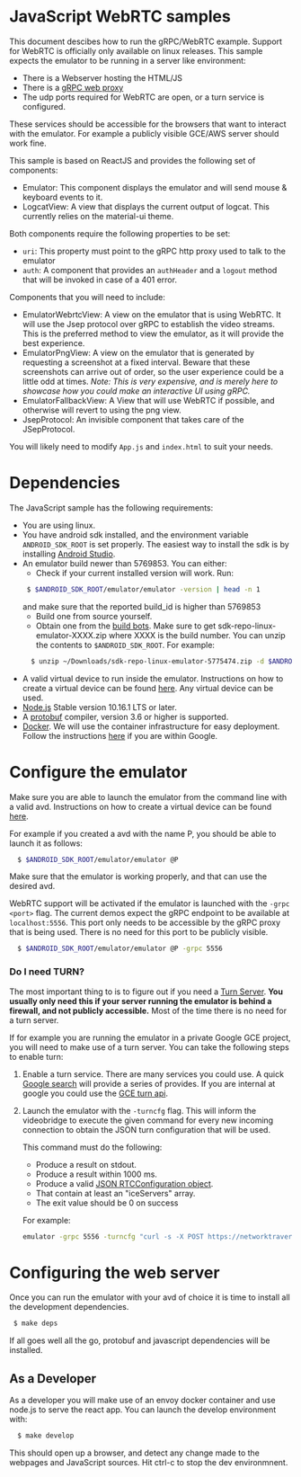 JavaScript WebRTC samples
=========================

This document descibes how to run the gRPC/WebRTC example. Support for WebRTC is officially only available on linux releases. This sample expects the emulator to be running in a server like environment:

- There is a Webserver hosting the HTML/JS
- There is a [gRPC web proxy](https://grpc.io/blog/state-of-grpc-web/)
- The udp ports required for WebRTC are open, or a turn service is configured.

These services should be accessible for the browsers that want to interact with the emulator. For example a publicly visible GCE/AWS server should work fine.

This sample is based on ReactJS and provides the following set of components:

- Emulator: This component displays the emulator and will send mouse & keyboard events to it.
- LogcatView: A view that displays the current output of logcat. This currently relies on the material-ui theme.

Both components require the following properties to be set:

- `uri`: This property must point to the gRPC http proxy used to talk to the emulator
- `auth`: A component that provides an `authHeader` and a `logout` method that will be invoked in case of a 401 error.

Components that you will need to include:

- EmulatorWebrtcView: A view on the emulator that is using WebRTC. It will use the Jsep protocol over gRPC to establish the video streams. This is the preferred method to view the emulator, as it will provide the best experience.
- EmulatorPngView:  A view on the emulator that is generated by requesting a screenshot at a fixed interval. Beware that these screenshots can arrive out of order, so the user experience could be a little odd at times. *Note: This is very expensive, and is merely here to showcase how you could make an interactive UI using gRPC.*
- EmulatorFallbackView: A View that will use WebRTC if possible, and otherwise will revert to using the png view.
- JsepProtocol: An invisible component that takes care of the JSepProtocol.  

You will likely need to modify `App.js` and `index.html` to suit your needs.

# Dependencies

The JavaScript sample has the following requirements:

- You are using linux.
- You have android sdk installed, and the environment variable `ANDROID_SDK_ROOT` is set properly. The easiest way to install the sdk is by installing [Android Studio](https://developer.android.com/studio/install).
- An emulator build newer than 5769853. You can either:
  - Check if your current installed version will work. Run:
   ```sh
    $ $ANDROID_SDK_ROOT/emulator/emulator -version | head -n 1
    ```
    and make sure that the reported build_id is higher than 5769853
  - Build one from source yourself.
  - Obtain one from the [build bots](http://go/ab/emu-master-dev). Make sure to get sdk-repo-linux-emulator-XXXX.zip where XXXX is the build number. You can unzip the contents to `$ANDROID_SDK_ROOT`. For example:
  ```sh
    $ unzip ~/Downloads/sdk-repo-linux-emulator-5775474.zip -d $ANDROID_SDK_ROOT
  ```
- A valid virtual device to run inside the emulator. Instructions on how to create a virtual device can be found [here](https://developer.android.com/studio/run/managing-avds). Any virtual device can be used.
- [Node.js](https://nodejs.org/en/) Stable version 10.16.1 LTS or later.
- A [protobuf](https://developers.google.com/protocol-buffers/) compiler, version 3.6 or higher is supported.
- [Docker](https://www.docker.com). We will use the container infrastructure for easy deployment. Follow the instructions [here](http://go/installdocker) if you are within Google.


# Configure the emulator

Make sure you are able to launch the emulator from the command line with a valid avd. Instructions on how to create a virtual device can be found [here](https://developer.android.com/studio/run/managing-avds).

For example if you created a avd with the name P, you should be able to launch it as follows:

```sh
  $ $ANDROID_SDK_ROOT/emulator/emulator @P
```

Make sure that the emulator is working properly, and that can use the desired avd.


WebRTC support will be activated if the emulator is launched with the `-grpc <port>` flag. The current demos expect the gRPC endpoint to be available at `localhost:5556`. This port only needs to be accessible by the gRPC proxy that is being used. There is no need for this port to be publicly visible.


```sh
  $ $ANDROID_SDK_ROOT/emulator/emulator @P -grpc 5556
```

### Do I need TURN?

The most important thing to is to figure out if you need a [Turn Server](https://en.wikipedia.org/wiki/Traversal_Using_Relays_around_NAT). **You usually only need this if your server running the emulator is behind a firewall, and not publicly accessible.** Most of the time there is no need for a turn server.

If for example you are running the emulator in a private Google GCE project, you will need to make use of a turn server. You can take the following steps to enable turn:

1. Enable a turn service. There are many services you could use. A quick [Google search](https://www.google.com/search?q=webrtc+turn+server+cloud+providers) will provide a series of provides. If you are internal at google you could use the [GCE turn api](http://go/turnaas).
2. Launch the emulator with the `-turncfg` flag.
   This will inform the videobridge to execute the given command for every new incoming connection to obtain the JSON turn configuration that will be used.

    This command must do the following:

    - Produce a result on stdout.
    - Produce a result within 1000 ms.
    - Produce a valid [JSON RTCConfiguration object](https://developer.mozilla.org/en-US/docs/Web/API/RTCPeerConnection/RTCPeerConnection).
    - That contain at least an "iceServers" array.
    - The exit value should be 0 on success

    For example:

    ```sh
    emulator -grpc 5556 -turncfg "curl -s -X POST https://networktraversal.googleapis.com/v1alpha/iceconfig?key=MySec"
    ```

# Configuring the web server

Once you can run the emulator with your avd of choice it is time to install all the development dependencies.

```sh
 $ make deps
```

If all goes well all the go, protobuf and javascript dependencies will be installed.

## As a Developer

As a developer you will make use of an envoy docker container and use node.js to serve the react app.  You can launch the develop environment with:

```sh
  $ make develop
```


This should open up a browser, and detect any change made to the webpages and JavaScript sources. Hit ctrl-c to stop the dev environmnent.